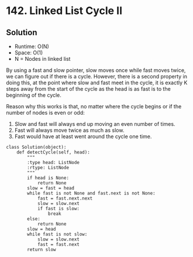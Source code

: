 # 142. Linked List Cycle II

## Solution
- Runtime: O(N)
- Space: O(1)
- N = Nodes in linked list

By using a fast and slow pointer, slow moves once while fast moves twice, we can figure out if there is a cycle.
However, there is a second property in doing this, at the point where slow and fast meet in the cycle, it is exactly K steps away from the start of the cycle as the head is as fast is to the beginning of the cycle.

Reason why this works is that, no matter where the cycle begins or if the number of nodes is even or odd: 
1. Slow and fast will always end up moving an even number of times. 
2. Fast will always move twice as much as slow. 
3. Fast would have at least went around the cycle one time. 

```
class Solution(object):
    def detectCycle(self, head):
        """
        :type head: ListNode
        :rtype: ListNode
        """
        if head is None:
            return None
        slow = fast = head
        while fast is not None and fast.next is not None:
            fast = fast.next.next
            slow = slow.next
            if fast is slow:
                break
        else:
            return None
        slow = head
        while fast is not slow:
            slow = slow.next
            fast = fast.next
        return slow
```
